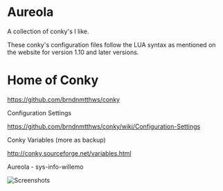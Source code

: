 # Aureola

A collection of conky's I like.

These conky's configuration files follow the LUA syntax as mentioned on the website for version 1.10 and later versions.


# Home of Conky

https://github.com/brndnmtthws/conky

Configuration Settings

https://github.com/brndnmtthws/conky/wiki/Configuration-Settings

Conky Variables (more as backup)

http://conky.sourceforge.net/variables.html


Aureola - sys-info-willemo

![Screenshots](http://i.imgur.com/kqK7j0F.png)

